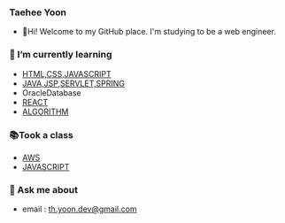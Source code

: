 ### Taehee Yoon
* :wave:Hi! Welcome to my GitHub place. I'm studying to be a web engineer.

### 🌱 I’m currently learning
* [HTML,CSS,JAVASCRIPT](https://github.com/thyoondev/web-study)      
* [JAVA,JSP,SERVLET,SPRING](https://github.com/thyoondev/java-study)   
* OracleDatabase
* [REACT](https://github.com/react-team-study/react-study/tree/master/yoontaehee)   
* [ALGORITHM](https://github.com/thyoondev/baekjoon_algorithm)
### :books:Took a class
* [AWS](https://pages.awscloud.com/cloud-in-life-coding-everybody-2020.html)   
* [JAVASCRIPT](https://www.inflearn.com/course/%EC%A7%80%EB%B0%94%EC%8A%A4%ED%81%AC%EB%A6%BD%ED%8A%B8-%EC%96%B8%EC%96%B4-%EA%B8%B0%EB%B3%B8/dashboard)

### 💬 Ask me about
* email : th.yoon.dev@gmail.com

<!--
**thyoondev/thyoondev** is a ✨ _special_ ✨ repository because its `README.md` (this file) appears on your GitHub profile.

Here are some ideas to get you started:

- 🔭 I’m currently working on ...
- 🌱 I’m currently learning ...
- 👯 I’m looking to collaborate on ...
- 🤔 I’m looking for help with ...
- 💬 Ask me about ...
- 📫 How to reach me: ...
- 😄 Pronouns: ...
- ⚡ Fun fact: ...
-->
